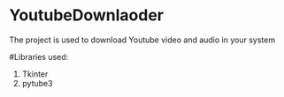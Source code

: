 # YoutubeDownlaoder

The project is used to download Youtube video and audio in your system

#Libraries used:
1. Tkinter
2. pytube3
